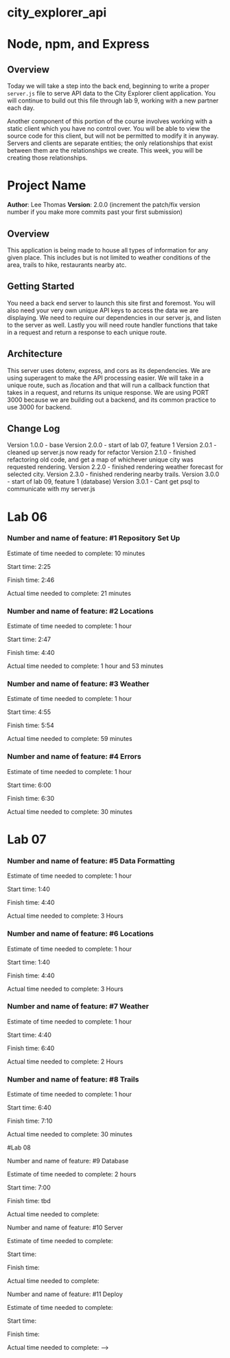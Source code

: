 # city_explorer_api

# Node, npm, and Express

## Overview

Today we will take a step into the back end, beginning to write a proper `server.js` file to serve API data to the City Explorer client application. You will continue to build out this file through lab 9, working with a new partner each day.

Another component of this portion of the course involves working with a static client which you have no control over. You will be able to view the source code for this client, but will not be permitted to modify it in anyway. Servers and clients are separate entities; the only relationships that exist between them are the relationships we create. This week, you will be creating those relationships.

# Project Name

**Author**: Lee Thomas
**Version**: 2.0.0 (increment the patch/fix version number if you make more commits past your first submission)

## Overview
<!-- Provide a high level overview of what this application is and why you are building it, beyond the fact that it's an assignment for this class. (i.e. What's your problem domain?) -->
This application is being made to house all types of information for any given place. This includes but is not limited to weather conditions of the area, trails to hike, restaurants nearby atc.

## Getting Started
<!-- What are the steps that a user must take in order to build this app on their own machine and get it running? -->
You need a back end server to launch this site first and foremost. You will also need your very own unique API keys to access the data we are displaying. We need to require our dependencies in our server js, and listen to the server as well. Lastly you will need route handler functions that take in a request and return a response to each unique route. 

## Architecture
<!-- Provide a detailed description of the application design. What technologies (languages, libraries, etc) you're using, and any other relevant design information. -->
This server uses dotenv, express, and cors as its dependencies. We are using superagent to make the API processing easier. We will take in a unique route, such as /location and that will run a callback function that takes in a request, and returns its unique response. We are using PORT 3000 because we are building out a backend, and its common practice to use 3000 for backend.

## Change Log
<!-- Use this area to document the iterative changes made to your application as each feature is successfully implemented. Use time stamps. Here's an examples:

01-01-2001 4:59pm - Application now has a fully-functional express server, with a GET route for the location resource.

## Credits and Collaborations
<!-- Give credit (and a link) to other people or resources that helped you build this application. -->
Version 1.0.0 - base
Version 2.0.0 - start of lab 07, feature 1
Version 2.0.1 - cleaned up server.js now ready for refactor
Version 2.1.0 - finished refactoring old code, and get a map of whichever unique city was requested rendering.
Version 2.2.0 - finished rendering weather forecast for selected city.
Version 2.3.0 - finished rendering nearby trails.
Version 3.0.0 - start of lab 09, feature 1 (database)
Version 3.0.1 - Cant get psql to communicate with my server.js

# Lab 06

### Number and name of feature: #1 Repository Set Up

Estimate of time needed to complete: 10 minutes

Start time: 2:25

Finish time: 2:46

Actual time needed to complete: 21 minutes

### Number and name of feature: #2 Locations

Estimate of time needed to complete: 1 hour

Start time: 2:47

Finish time: 4:40

Actual time needed to complete: 1 hour and 53 minutes

### Number and name of feature: #3 Weather

Estimate of time needed to complete: 1 hour

Start time: 4:55

Finish time: 5:54

Actual time needed to complete: 59 minutes

### Number and name of feature: #4 Errors

Estimate of time needed to complete: 1 hour

Start time: 6:00

Finish time: 6:30

Actual time needed to complete: 30 minutes

# Lab 07

### Number and name of feature: #5 Data Formatting

Estimate of time needed to complete: 1 hour

Start time: 1:40

Finish time: 4:40

Actual time needed to complete: 3 Hours

### Number and name of feature: #6 Locations

Estimate of time needed to complete: 1 hour

Start time: 1:40

Finish time: 4:40

Actual time needed to complete: 3 Hours

### Number and name of feature: #7 Weather

Estimate of time needed to complete: 1 hour

Start time: 4:40

Finish time: 6:40

Actual time needed to complete: 2 Hours

### Number and name of feature: #8 Trails

Estimate of time needed to complete: 1 hour

Start time: 6:40

Finish time: 7:10

Actual time needed to complete: 30 minutes

#Lab 08 

Number and name of feature: #9 Database

Estimate of time needed to complete: 2 hours

Start time: 7:00

Finish time: tbd

Actual time needed to complete: 

Number and name of feature: #10 Server

Estimate of time needed to complete: 

Start time: 

Finish time: 

Actual time needed to complete: 

Number and name of feature: #11 Deploy

Estimate of time needed to complete: 

Start time: 

Finish time: 

Actual time needed to complete: 
-->

